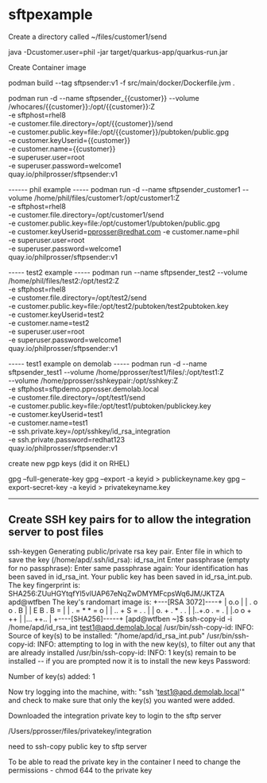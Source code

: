 # sftpexample

Create a directory called ~/files/customer1/send

java -Dcustomer.user=phil -jar target/quarkus-app/quarkus-run.jar

Create Container image

podman build --tag sftpsender:v1 -f src/main/docker/Dockerfile.jvm .

podman run -d --name sftpsender_{{customer}} --volume /whocares/{{customer}}:/opt/{{customer}}:Z \
-e sftphost=rhel8 \
-e customer.file.directory=/opt/{{customer}}/send \
-e customer.public.key=file:/opt/{{customer}}/pubtoken/public.gpg \
-e customer.keyUserid={{customer}} \
-e customer.name={{customer}} \
-e superuser.user=root \
-e superuser.password=welcome1 \
quay.io/philprosser/sftpsender:v1


------ phil example -----
podman run -d --name sftpsender_customer1 --volume /home/phil/files/customer1:/opt/customer1:Z \
-e sftphost=rhel8 \
-e customer.file.directory=/opt/customer1/send \
-e customer.public.key=file:/opt/customer1/pubtoken/public.gpg \
-e customer.keyUserid=pprosser@redhat.com -e customer.name=phil \
-e superuser.user=root \
-e superuser.password=welcome1 \
quay.io/philprosser/sftpsender:v1


----- test2 example -----
podman run --name sftpsender_test2 --volume /home/phil/files/test2:/opt/test2:Z \
-e sftphost=rhel8 \
-e customer.file.directory=/opt/test2/send \
-e customer.public.key=file:/opt/test2/pubtoken/test2pubtoken.key \
-e customer.keyUserid=test2 \
-e customer.name=test2 \
-e superuser.user=root \
-e superuser.password=welcome1 \
quay.io/philprosser/sftpsender:v1


----- test1 example on demolab -----
podman run -d --name sftpsender_test1 --volume /home/pprosser/test1/files/:/opt/test1:Z \
      --volume /home/pprosser/sshkeypair:/opt/sshkey:Z \
-e sftphost=sftpdemo.pprosser.demolab.local \
-e customer.file.directory=/opt/test1/send \
-e customer.public.key=file:/opt/test1/pubtoken/publickey.key \
-e customer.keyUserid=test1 \
-e customer.name=test1 \
-e ssh.private.key=/opt/sshkey/id_rsa_integration \
-e ssh.private.password=redhat123 \
quay.io/philprosser/sftpsender:v1

create new pgp keys (did it on RHEL)

gpg –full-generate-key
gpg –export -a keyid > publickeyname.key
gpg –export-secret-key -a keyid > privatekeyname.key


------- 
Create SSH key pairs for to allow the integration server to post files
-------

ssh-keygen 
Generating public/private rsa key pair.
Enter file in which to save the key (/home/apd/.ssh/id_rsa): id_rsa_int
Enter passphrase (empty for no passphrase): 
Enter same passphrase again: 
Your identification has been saved in id_rsa_int.
Your public key has been saved in id_rsa_int.pub.
The key fingerprint is:
SHA256:ZUuHGYtqfYl5vlUAP67eNqZwDMYMFcpsWq6JM/JKTZA apd@wtfben
The key's randomart image is:
+---[RSA 3072]----+
|        o.o      |
|  .  o o . B     |
| E    B . B =    |
|  .  = * * = o   |
|   .. + S = . .  |
|  o. + . * . .   |
|..+.o   . = .    |
|.o o     + ++    |
|...       ++..   |
+----[SHA256]-----+
[apd@wtfben ~]$ ssh-copy-id -i /home/apd/id_rsa_int test1@apd.demolab.local
/usr/bin/ssh-copy-id: INFO: Source of key(s) to be installed: "/home/apd/id_rsa_int.pub"
/usr/bin/ssh-copy-id: INFO: attempting to log in with the new key(s), to filter out any that are already installed
/usr/bin/ssh-copy-id: INFO: 1 key(s) remain to be installed -- if you are prompted now it is to install the new keys
Password: 

Number of key(s) added: 1

Now try logging into the machine, with:   "ssh 'test1@apd.demolab.local'"
and check to make sure that only the key(s) you wanted were added.


Downloaded the integration private key to login to the sftp server

/Users/pprosser/files/privatekey/integration


need to ssh-copy public key to sftp server

To be able to read the private key in the container I need to change the permissions - chmod 644 to the private key